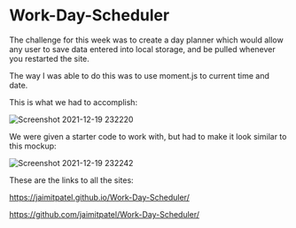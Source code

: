 # Work-Day-Scheduler

The challenge for this week was to create a day planner which would allow any user to save data entered into local storage, and be pulled whenever you restarted the site.


The way I was able to do this was to use moment.js to current time and date.

This is what we had to accomplish:

![Screenshot 2021-12-19 232220](https://user-images.githubusercontent.com/3880463/146711660-a6e23ed3-766e-4def-a06f-8ccf3a829939.png)


We were given a starter code to work with, but had to make it look similar to this mockup:

![Screenshot 2021-12-19 232242](https://user-images.githubusercontent.com/3880463/146711723-5bbf2525-31c1-459b-ae91-7c39adf4d1a7.png)




These are the links to all the sites:



https://jaimitpatel.github.io/Work-Day-Scheduler/



https://github.com/jaimitpatel/Work-Day-Scheduler/

